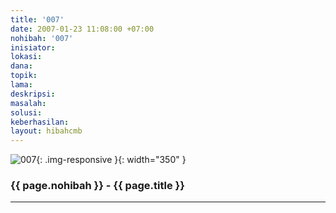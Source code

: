 ```yaml
---
title: '007'
date: 2007-01-23 11:08:00 +07:00
nohibah: '007'
inisiator:
lokasi:
dana:
topik:
lama:
deskripsi:
masalah:
solusi:
keberhasilan:
layout: hibahcmb
---
```


![007](/static/img/hibahcmb/007.png){: .img-responsive }{: width="350" }

### {{ page.nohibah }} - {{ page.title }}

---
